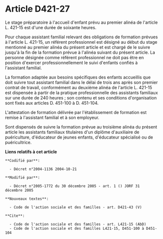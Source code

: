 # Article D421-27

Le stage préparatoire à l'accueil d'enfant prévu au premier alinéa de l'article L. 421-15 est d'une durée de soixante heures.

Pour chaque assistant familial relevant des obligations de formation prévues à l'article L. 421-15, un référent professionnel
est désigné au début du stage mentionné au premier alinéa du présent article et est chargé de le suivre jusqu'à la fin de la
formation prévue à l'alinéa suivant du présent article. La personne désignée comme référent professionnel ne doit pas être en
position d'exercer professionnellement le suivi d'enfants confiés à l'assistant familial.

La formation adaptée aux besoins spécifiques des enfants accueillis que doit suivre tout assistant familial dans le délai de
trois ans après son premier contrat de travail, conformément au deuxième alinéa de l'article L. 421-15 est dispensée à partir
de la pratique professionnelle des assistants familiaux sur une durée de 240 heures ; son contenu et ses conditions
d'organisation sont fixés aux articles D. 451-100 à D. 451-104.

L'attestation de formation délivrée par l'établissement de formation est remise à l'assistant familial et à son employeur.

Sont dispensés de suivre la formation prévue au troisième alinéa du présent article les assistants familiaux titulaires d'un
diplôme d'auxiliaire de puériculture, d'éducateur de jeunes enfants, d'éducateur spécialisé ou de puéricultrice.

**Liens relatifs à cet article**

	**Codifié par**:

	  - Décret n°2004-1136 2004-10-21

	**Modifié par**:

	  - Décret n°2005-1772 du 30 décembre 2005 - art. 1 () JORF 31 décembre 2005

	**Nouveaux textes**:

	  - Code de l'action sociale et des familles - art. D421-43 (V)

	**Cite**:

	  - Code de l'action sociale et des familles - art. L421-15 (AbD)
	  - Code de l'action sociale et des familles L421-15, D451-100 à D451-104
